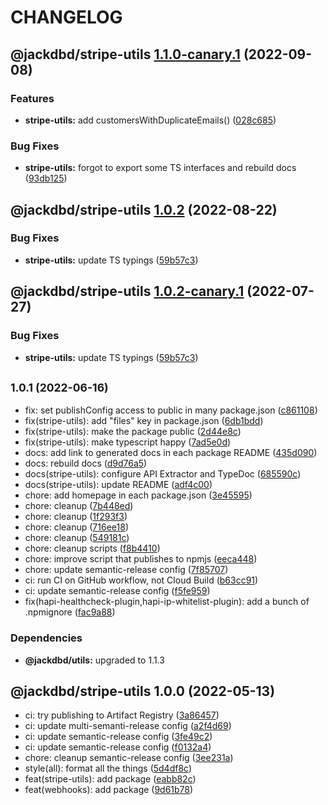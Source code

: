 # CHANGELOG

## @jackdbd/stripe-utils [1.1.0-canary.1](https://github.com/jackdbd/calderone/compare/@jackdbd/stripe-utils@1.0.2...@jackdbd/stripe-utils@1.1.0-canary.1) (2022-09-08)


### Features

* **stripe-utils:** add customersWithDuplicateEmails() ([028c685](https://github.com/jackdbd/calderone/commit/028c68526221974e395825700e2e2f1eca978be7))


### Bug Fixes

* **stripe-utils:** forgot to export some TS interfaces and rebuild docs ([93db125](https://github.com/jackdbd/calderone/commit/93db1259cfcb827036f941bbb13c60031c901dd1))

## @jackdbd/stripe-utils [1.0.2](https://github.com/jackdbd/calderone/compare/@jackdbd/stripe-utils@1.0.1...@jackdbd/stripe-utils@1.0.2) (2022-08-22)


### Bug Fixes

* **stripe-utils:** update TS typings ([59b57c3](https://github.com/jackdbd/calderone/commit/59b57c33d29af511fa8df040f95f6b3a3dc1b59f))

## @jackdbd/stripe-utils [1.0.2-canary.1](https://github.com/jackdbd/calderone/compare/@jackdbd/stripe-utils@1.0.1...@jackdbd/stripe-utils@1.0.2-canary.1) (2022-07-27)


### Bug Fixes

* **stripe-utils:** update TS typings ([59b57c3](https://github.com/jackdbd/calderone/commit/59b57c33d29af511fa8df040f95f6b3a3dc1b59f))

## <small>1.0.1 (2022-06-16)</small>

* fix: set publishConfig access to public in many package.json ([c861108](https://github.com/jackdbd/calderone/commit/c861108))
* fix(stripe-utils): add "files" key in package.json ([6db1bdd](https://github.com/jackdbd/calderone/commit/6db1bdd))
* fix(stripe-utils): make the package public ([2d44e8c](https://github.com/jackdbd/calderone/commit/2d44e8c))
* fix(stripe-utils): make typescript happy ([7ad5e0d](https://github.com/jackdbd/calderone/commit/7ad5e0d))
* docs: add link to generated docs in each package README ([435d090](https://github.com/jackdbd/calderone/commit/435d090))
* docs: rebuild docs ([d9d76a5](https://github.com/jackdbd/calderone/commit/d9d76a5))
* docs(stripe-utils): configure API Extractor and TypeDoc ([685590c](https://github.com/jackdbd/calderone/commit/685590c))
* docs(stripe-utils): update README ([adf4c00](https://github.com/jackdbd/calderone/commit/adf4c00))
* chore: add homepage in each package.json ([3e45595](https://github.com/jackdbd/calderone/commit/3e45595))
* chore: cleanup ([7b448ed](https://github.com/jackdbd/calderone/commit/7b448ed))
* chore: cleanup ([1f293f3](https://github.com/jackdbd/calderone/commit/1f293f3))
* chore: cleanup ([716ee18](https://github.com/jackdbd/calderone/commit/716ee18))
* chore: cleanup ([549181c](https://github.com/jackdbd/calderone/commit/549181c))
* chore: cleanup scripts ([f8b4410](https://github.com/jackdbd/calderone/commit/f8b4410))
* chore: improve script that publishes to npmjs ([eeca448](https://github.com/jackdbd/calderone/commit/eeca448))
* chore: update semantic-release config ([7f85707](https://github.com/jackdbd/calderone/commit/7f85707))
* ci: run CI on GitHub workflow, not Cloud Build ([b63cc91](https://github.com/jackdbd/calderone/commit/b63cc91))
* ci: update semantic-release config ([f5fe959](https://github.com/jackdbd/calderone/commit/f5fe959))
* fix(hapi-healthcheck-plugin,hapi-ip-whitelist-plugin): add a bunch of .npmignore ([fac9a88](https://github.com/jackdbd/calderone/commit/fac9a88))





### Dependencies

* **@jackdbd/utils:** upgraded to 1.1.3

## @jackdbd/stripe-utils 1.0.0 (2022-05-13)

* ci: try publishing to Artifact Registry ([3a86457](https://github.com/jackdbd/calderone/commit/3a86457))
* ci: update multi-semanti-release config ([a2f4d69](https://github.com/jackdbd/calderone/commit/a2f4d69))
* ci: update semantic-release config ([3fe49c2](https://github.com/jackdbd/calderone/commit/3fe49c2))
* ci: update semantic-release config ([f0132a4](https://github.com/jackdbd/calderone/commit/f0132a4))
* chore: cleanup semantic-release config ([3ee231a](https://github.com/jackdbd/calderone/commit/3ee231a))
* style(all): format all the things ([5d4df8c](https://github.com/jackdbd/calderone/commit/5d4df8c))
* feat(stripe-utils): add package ([eabb82c](https://github.com/jackdbd/calderone/commit/eabb82c))
* feat(webhooks): add package ([9d61b78](https://github.com/jackdbd/calderone/commit/9d61b78))
